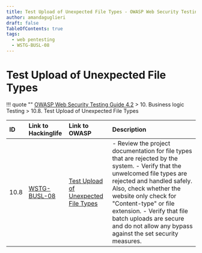 ```yaml
---
title: Test Upload of Unexpected File Types - OWASP Web Security Testing Guide 
author: amandaguglieri
draft: false
TableOfContents: true
tags:
  - web pentesting
  - WSTG-BUSL-08
---
```




# Test Upload of Unexpected File Types

!!! quote ""
	[OWASP Web Security Testing Guide 4.2](index.md) > 10. Business logic Testing > 10.8. Test Upload of Unexpected File Types 

|ID|Link to Hackinglife|Link to OWASP|Description|
|:---|:---|:---|:---|
|10.8|[WSTG-BUSL-08](WSTG-BUSL-08.md)|[Test Upload of Unexpected File Types](https://owasp.org/www-project-web-security-testing-guide/latest/4-Web_Application_Security_Testing/10-Business_Logic_Testing/08-Test_Upload_of_Unexpected_File_Types)|- Review the project documentation for file types that are rejected by the system.  - Verify that the unwelcomed file types are rejected and handled safely. Also, check whether the website only check for "Content-type" or file extension.  - Verify that file batch uploads are secure and do not allow any bypass against the set security measures.|



